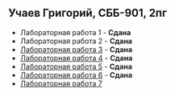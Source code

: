 ## Учаев Григорий, СББ-901, 2пг
* Лабораторная работа 1 - **Сдана**
* Лабораторная работа 2 - **Сдана**
* [Лабораторная работа 3](https://github.com/meiiion/programing-labs/blob/master/lab03/main.cpp) - **Сдана**
* [Лабораторная работа 4](https://github.com/meiiion/programing-labs/blob/master/lab04/main.cpp) - **Сдана**
* [Лабораторная работа 5](https://github.com/meiiion/programing-labs/blob/master/lab05/main.cpp) - **Сдана**
* [Лабораторная работа 6](https://github.com/meiiion/programing-labs/blob/master/lab06/main.cpp) - **Сдана**
* [Лабораторная работа 7](https://github.com/meiiion/programing-labs/blob/master/lab07/main.cpp)
